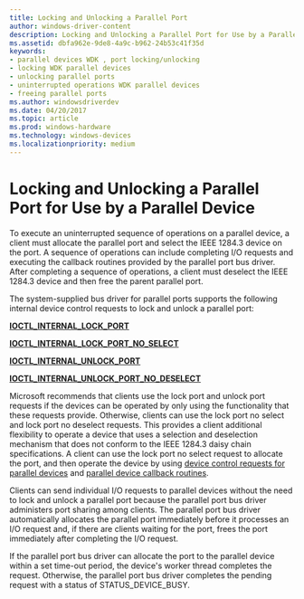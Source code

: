 ```yaml
---
title: Locking and Unlocking a Parallel Port
author: windows-driver-content
description: Locking and Unlocking a Parallel Port for Use by a Parallel Device
ms.assetid: dbfa962e-9de8-4a9c-b962-24b53c41f35d
keywords:
- parallel devices WDK , port locking/unlocking
- locking WDK parallel devices
- unlocking parallel ports
- uninterrupted operations WDK parallel devices
- freeing parallel ports
ms.author: windowsdriverdev
ms.date: 04/20/2017
ms.topic: article
ms.prod: windows-hardware
ms.technology: windows-devices
ms.localizationpriority: medium
---
```


# Locking and Unlocking a Parallel Port for Use by a Parallel Device





To execute an uninterrupted sequence of operations on a parallel device, a client must allocate the parallel port and select the IEEE 1284.3 device on the port. A sequence of operations can include completing I/O requests and executing the callback routines provided by the parallel port bus driver. After completing a sequence of operations, a client must deselect the IEEE 1284.3 device and then free the parent parallel port.

The system-supplied bus driver for parallel ports supports the following internal device control requests to lock and unlock a parallel port:

[**IOCTL\_INTERNAL\_LOCK\_PORT**](https://msdn.microsoft.com/library/windows/hardware/ff544009)

[**IOCTL\_INTERNAL\_LOCK\_PORT\_NO\_SELECT**](https://msdn.microsoft.com/library/windows/hardware/ff544014)

[**IOCTL\_INTERNAL\_UNLOCK\_PORT**](https://msdn.microsoft.com/library/windows/hardware/ff544056)

[**IOCTL\_INTERNAL\_UNLOCK\_PORT\_NO\_DESELECT**](https://msdn.microsoft.com/library/windows/hardware/ff544060)

Microsoft recommends that clients use the lock port and unlock port requests if the devices can be operated by only using the functionality that these requests provide. Otherwise, clients can use the lock port no select and lock port no deselect requests. This provides a client additional flexibility to operate a device that uses a selection and deselection mechanism that does not conform to the IEEE 1284.3 daisy chain specifications. A client can use the lock port no select request to allocate the port, and then operate the device by using [device control requests for parallel devices](https://msdn.microsoft.com/library/windows/hardware/ff543945) and [parallel device callback routines](https://msdn.microsoft.com/library/windows/hardware/ff544275).

Clients can send individual I/O requests to parallel devices without the need to lock and unlock a parallel port because the parallel port bus driver administers port sharing among clients. The parallel port bus driver automatically allocates the parallel port immediately before it processes an I/O request and, if there are clients waiting for the port, frees the port immediately after completing the I/O request.

If the parallel port bus driver can allocate the port to the parallel device within a set time-out period, the device's worker thread completes the request. Otherwise, the parallel port bus driver completes the pending request with a status of STATUS\_DEVICE\_BUSY.

 

 




